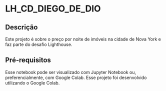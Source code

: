 # LH_CD_DIEGO_DE_DIO

## Descrição

Este projeto é sobre o preço por noite de imóveis na cidade de Nova York e faz parte do desafio Lighthouse.

## Pré-requisitos

Esse notebook pode ser visualizado com Jupyter Notebook ou, preferencialmente, com Google Colab.
Esse projeto foi desenvolvido utilizando o Google Colab.
